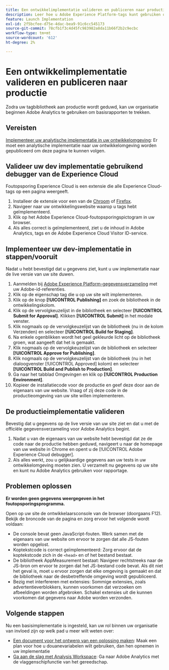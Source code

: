 ```yaml
---
title: Een ontwikkelimplementatie valideren en publiceren naar productie
description: Leer hoe u Adobe Experience Platform-tags kunt gebruiken om Adobe Analytics in uw productieomgeving te implementeren.
feature: Launch Implementation
exl-id: 2f5bcfee-d75e-4dac-bea9-91c6cc545173
source-git-commit: 78cfb1f3c4d45fc983982a8da11b66f2b2c9ecbc
workflow-type: tm+mt
source-wordcount: '612'
ht-degree: 2%

---
```


# Een ontwikkelimplementatie valideren en publiceren naar productie

Zodra uw tagbibliotheek aan productie wordt geduwd, kan uw organisatie beginnen Adobe Analytics te gebruiken om basisrapporten te trekken.

## Vereisten

[Implementeer uw analytische implementatie in uw ontwikkelomgeving](deploy-dev.md): Er moet een analytische implementatie naar uw ontwikkelomgeving worden gepubliceerd om deze pagina te kunnen volgen.

## Valideer uw dev implementatie gebruikend debugger van de Experience Cloud

Foutopsporing Experience Cloud is een extensie die alle Experience Cloud-tags op een pagina weergeeft.

1. Installeer de extensie voor een van de [Chroom](https://chrome.google.com/webstore/detail/adobe-experience-platform/bfnnokhpnncpkdmbokanobigaccjkpob) of [Firefox](https://addons.mozilla.org/nl/firefox/addon/adobe-experience-platform-dbg/).
2. Navigeer naar uw ontwikkelingswebsite waarop u tags hebt geïmplementeerd.
3. Klik op het Adobe Experience Cloud-foutopsporingspictogram in uw browser.
4. Als alles correct is geïmplementeerd, ziet u de inhoud in Adobe Analytics, tags en de Adobe Experience Cloud Visitor ID-service.

## Implementeer uw dev-implementatie in stappen/vooruit

Nadat u hebt bevestigd dat u gegevens ziet, kunt u uw implementatie naar de live versie van uw site duwen.

1. Aanmelden bij [Adobe Experience Platform-gegevensverzameling](https://experience.adobe.com/data-collection) met uw Adobe-id-referenties.
1. Klik op de eigenschap tag die u op uw site wilt implementeren.
1. Klik op de knop **[!UICONTROL Publishing]** en zoek de bibliotheek in de ontwikkelingskolom.
1. Klik op de vervolgkeuzelijst in de bibliotheek en selecteer **[!UICONTROL Submit for Approval]**. Klikken **[!UICONTROL Submit]** in het modale venster.
1. Klik nogmaals op de vervolgkeuzelijst van de bibliotheek (nu in de kolom Verzenden) en selecteer **[!UICONTROL Build for Staging]**.
1. Na enkele ogenblikken wordt het geel gekleurde licht op de bibliotheek groen, wat aangeeft dat het is gemaakt.
1. Klik nogmaals op de vervolgkeuzelijst van de bibliotheek en selecteer **[!UICONTROL Approve for Publishing]**.
1. Klik nogmaals op de vervolgkeuzelijst van de bibliotheek (nu in het dialoogvenster [!UICONTROL Approved] kolom) en selecteer **[!UICONTROL Build and Publish to Production]**.
1. Ga naar het tabblad Omgevingen en klik op **[!UICONTROL Production Environment]**.
1. Kopieer de installatiecode voor de productie en geef deze door aan de eigenaars van uw website. Vraag of zij deze code in de productieomgeving van uw site willen implementeren.

## De productieimplementatie valideren

Bevestig dat u gegevens op de live versie van uw site ziet en dat u met de officiële gegevensverzameling voor Adobe Analytics begint.

1. Nadat u van de eigenaars van uw website hebt bevestigd dat ze de code naar de productie hebben geduwd, navigeert u naar de homepage van uw website in Chrome en opent u de [!UICONTROL Adobe Experience Cloud debugger].
2. Als alles werkt, zou u gelijkaardige gegevens aan uw tests in uw ontwikkelomgeving moeten zien. U verzamelt nu gegevens op uw site en kunt nu Adobe Analytics gebruiken voor rapportage.

## Problemen oplossen

**Er worden geen gegevens weergegeven in het foutopsporingsprogramma.**

Open op uw site de ontwikkelaarsconsole van de browser (doorgaans F12). Bekijk de broncode van de pagina en zorg ervoor het volgende wordt voldaan:

* De console bevat geen JavaScript-fouten. Werk samen met de eigenaars van uw website om ervoor te zorgen dat alle JS-fouten worden opgelost.
* Koptekstcode is correct geïmplementeerd: Zorg ervoor dat de koptekstcode zich in de `<head>` en of het bestand bestaat.
* De bibliotheek AppMeasurement bestaat: Navigeer rechtstreeks naar de JS-bron om ervoor te zorgen dat het JS-bestand code bevat. Als dit niet het geval is, moet u ervoor zorgen dat elke omgeving is gemaakt en dat de bibliotheek naar de desbetreffende omgeving wordt gepubliceerd.
* Bezig met interfereren met extensies: Sommige extensies, zoals advertentieverblokkers, kunnen voorkomen dat verzoeken om afbeeldingen worden afgebroken. Schakel extensies uit die kunnen voorkomen dat gegevens naar Adobe worden verzonden.

## Volgende stappen

Nu een basisimplementatie is ingesteld, kan uw rol binnen uw organisatie van invloed zijn op welk pad u meer wilt weten over:

* [Een document voor het ontwerp van een oplossing maken](../prepare/solution-design.md): Maak een plan voor hoe u douanevariabelen wilt gebruiken, dan hen opnemen in uw implementatie
* [Ga aan de slag met Analysis Workspace](/help/analyze/analysis-workspace/home.md): Ga naar Adobe Analytics met de vlaggenschipfunctie van het gereedschap.
